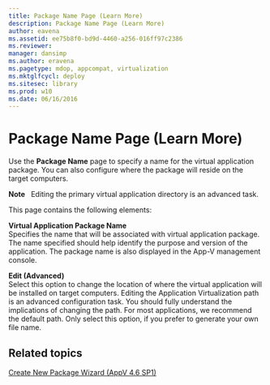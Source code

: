 ```yaml
---
title: Package Name Page (Learn More)
description: Package Name Page (Learn More)
author: eavena
ms.assetid: ee75b8f0-bd9d-4460-a256-016ff97c2386
ms.reviewer: 
manager: dansimp
ms.author: eravena
ms.pagetype: mdop, appcompat, virtualization
ms.mktglfcycl: deploy
ms.sitesec: library
ms.prod: w10
ms.date: 06/16/2016
---
```



# Package Name Page (Learn More)


Use the **Package Name** page to specify a name for the virtual application package. You can also configure where the package will reside on the target computers.

**Note**  
Editing the primary virtual application directory is an advanced task.

 

This page contains the following elements:

<a href="" id="virtual-application-package-name"></a>**Virtual Application Package Name**  
Specifies the name that will be associated with virtual application package. The name specified should help identify the purpose and version of the application. The package name is also displayed in the App-V management console.

<a href="" id="edit--advanced-"></a>**Edit (Advanced)**  
Select this option to change the location of where the virtual application will be installed on target computers. Editing the Application Virtualization path is an advanced configuration task. You should fully understand the implications of changing the path. For most applications, we recommend the default path. Only select this option, if you prefer to generate your own file name.

## Related topics


[Create New Package Wizard (AppV 4.6 SP1)](create-new-package-wizard---appv-46-sp1-.md)

 

 





